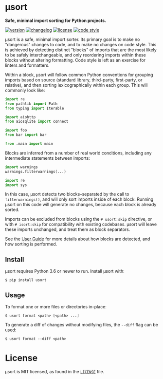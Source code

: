 # μsort

**Safe, minimal import sorting for Python projects.**

[![version](https://img.shields.io/pypi/v/usort.svg)](https://pypi.org/project/usort)
[![changelog](https://img.shields.io/badge/change-log-blue.svg)](https://github.com/facebookexperimental/usort/blob/main/CHANGELOG.md)
[![license](https://img.shields.io/pypi/l/usort.svg)](https://github.com/facebookexperimental/usort/blob/main/LICENSE)
[![code style](https://img.shields.io/badge/code%20style-black-000000.svg)](https://github.com/psf/black)

μsort is a safe, minimal import sorter. Its primary goal is to make no "dangerous"
changes to code, and to make no changes on code style. This is achieved by detecting
distinct "blocks" of imports that are the most likely to be safely interchangeable, and
only reordering imports within these blocks without altering formatting. Code style
is left as an exercise for linters and formatters.

Within a block, µsort will follow common Python conventions for grouping imports based
on source (standard library, third-party, first-party, or relative), and then sorting
lexicographically within each group. This will commonly look like:

```py
import re
from pathlib import Path
from typing import Iterable

import aiohttp
from aiosqlite import connect

import foo
from bar import bar

from .main import main
```

Blocks are inferred from a number of real world conditions, including any intermediate
statements between imports:

```py
import warnings
warnings.filterwarnings(...)

import re
import sys
```

In this case, µsort detects two blocks–separated by the call to `filterwarnings()`,
and will only sort imports inside of each block. Running µsort on this code
will generate no changes, because each block is already sorted.

Imports can be excluded from blocks using the `# usort:skip` directive, or with
`# isort:skip` for compatibility with existing codebases. µsort will leave
these imports unchanged, and treat them as block separators.

See the [User Guide][] for more details about how blocks are detected,
and how sorting is performed.


## Install

µsort requires Python 3.6 or newer to run. Install µsort with:

```shell-session
$ pip install usort
```


## Usage

To format one or more files or directories in-place:

```shell-session
$ usort format <path> [<path> ...]
```

To generate a diff of changes without modifying files, the `--diff` flag can be used:

```shell-session
$ usort format --diff <path>
```

# License

μsort is MIT licensed, as found in the [`LICENSE`][] file.

[`LICENSE`]: https://github.com/facebookexperimental/usort/tree/main/LICENSE
[User Guide]: https://usort.readthedocs.io/
